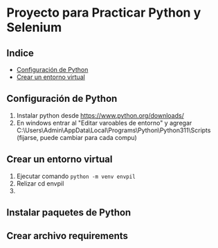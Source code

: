 # Proyecto para Practicar Python y Selenium

## Indice

- [Configuración de Python](#configuración-de-python)
- [Crear un entorno virtual](#crear-un-entorno-virtual)

## Configuración de Python

1. Instalar python desde https://www.python.org/downloads/
2. En windows entrar al "Editar varoables de entorno" y agregar C:\Users\Admin\AppData\Local\Programs\Python\Python311\Scripts (fijarse, puede cambiar para cada compu)

## Crear un entorno virtual

1. Ejecutar comando `python -m venv envpil`
2. Relizar cd envpil
3.

## Instalar paquetes de Python

## Crear archivo requirements